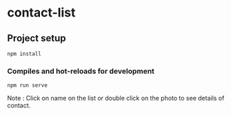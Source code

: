 # contact-list


## Project setup
```
npm install
```

### Compiles and hot-reloads for development
```
npm run serve
```

Note : Click on name on the list or double click on the photo to see details of contact.

